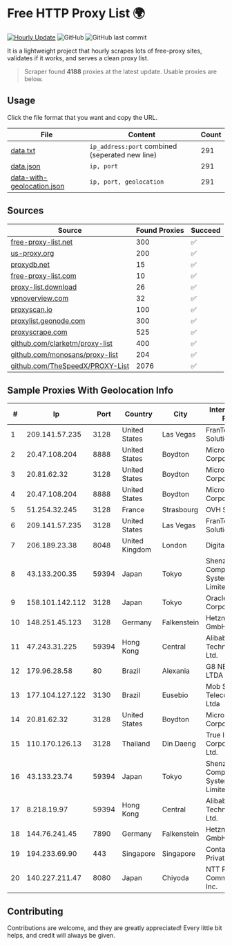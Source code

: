 
# Free HTTP Proxy List 🌍

[![Hourly Update](https://github.com/mertguvencli/http-proxy-list/actions/workflows/main.yml/badge.svg?branch=main)](https://github.com/mertguvencli/http-proxy-list/actions/workflows/main.yml)
![GitHub](https://img.shields.io/github/license/mertguvencli/http-proxy-list)
![GitHub last commit](https://img.shields.io/github/last-commit/mertguvencli/http-proxy-list)

It is a lightweight project that hourly scrapes lots of free-proxy sites, validates if it works, and serves a clean proxy list.


> Scraper found **4188** proxies at the latest update. Usable proxies are below.

## Usage

Click the file format that you want and copy the URL.


|File|Content|Count|
|----|-------|-----|
|[data.txt](https://raw.githubusercontent.com/mertguvencli/http-proxy-list/main/proxy-list/data.txt)|`ip_address:port` combined (seperated new line)|291|
|[data.json](https://raw.githubusercontent.com/mertguvencli/http-proxy-list/main/proxy-list/data.json)|`ip, port`|291|
|[data-with-geolocation.json](https://raw.githubusercontent.com/mertguvencli/http-proxy-list/main/proxy-list/data-with-geolocation.json)|`ip, port, geolocation`|291|

## Sources

|Source|Found Proxies|Succeed|
|------|-------------|-------|
|[free-proxy-list.net](https://free-proxy-list.net)|300|✅|
|[us-proxy.org](https://www.us-proxy.org)|200|✅|
|[proxydb.net](http://proxydb.net)|15|✅|
|[free-proxy-list.com](https://free-proxy-list.com/?page=&port=&type%5B%5D=http&type%5B%5D=https&up_time=0&search=Search)|10|✅|
|[proxy-list.download](https://www.proxy-list.download/HTTP)|26|✅|
|[vpnoverview.com](https://vpnoverview.com/privacy/anonymous-browsing/free-proxy-servers)|32|✅|
|[proxyscan.io](https://www.proxyscan.io)|100|✅|
|[proxylist.geonode.com](https://proxylist.geonode.com/api/proxy-list?limit=300&page=1&sort_by=lastChecked&sort_type=desc&protocols=http,https)|300|✅|
|[proxyscrape.com](https://api.proxyscrape.com/v2/?request=displayproxies&protocol=http&timeout=10000&country=all&ssl=all&anonymity=all)|525|✅|
|[github.com/clarketm/proxy-list](https://raw.githubusercontent.com/clarketm/proxy-list/master/proxy-list-raw.txt)|400|✅|
|[github.com/monosans/proxy-list](https://raw.githubusercontent.com/monosans/proxy-list/main/proxies/http.txt)|204|✅|
|[github.com/TheSpeedX/PROXY-List](https://raw.githubusercontent.com/TheSpeedX/PROXY-List/master/http.txt)|2076|✅|


## Sample Proxies With Geolocation Info

|#|Ip|Port|Country|City|Internet Service Provider|
|-|--|----|-------|----|-------------------------|
|1|209.141.57.235|3128|United States|Las Vegas|FranTech Solutions|
|2|20.47.108.204|8888|United States|Boydton|Microsoft Corporation|
|3|20.81.62.32|3128|United States|Boydton|Microsoft Corporation|
|4|20.47.108.204|8888|United States|Boydton|Microsoft Corporation|
|5|51.254.32.245|3128|France|Strasbourg|OVH SAS|
|6|209.141.57.235|3128|United States|Las Vegas|FranTech Solutions|
|7|206.189.23.38|8048|United Kingdom|London|DigitalOcean, LLC|
|8|43.133.200.35|59394|Japan|Tokyo|Shenzhen Tencent Computer Systems Company Limited|
|9|158.101.142.112|3128|Japan|Tokyo|Oracle Corporation|
|10|148.251.45.123|3128|Germany|Falkenstein|Hetzner Online GmbH|
|11|47.243.31.225|59394|Hong Kong|Central|Alibaba (US) Technology Co., Ltd.|
|12|179.96.28.58|80|Brazil|Alexania|G8 NETWORKS LTDA|
|13|177.104.127.122|3130|Brazil|Eusebio|Mob Servicos de Telecomunicacoes Ltda|
|14|20.81.62.32|3128|United States|Boydton|Microsoft Corporation|
|15|110.170.126.13|3128|Thailand|Din Daeng|True Internet Corporation CO. Ltd.|
|16|43.133.23.74|59394|Japan|Tokyo|Shenzhen Tencent Computer Systems Company Limited|
|17|8.218.19.97|59394|Hong Kong|Central|Alibaba (US) Technology Co., Ltd.|
|18|144.76.241.45|7890|Germany|Falkenstein|Hetzner Online GmbH|
|19|194.233.69.90|443|Singapore|Singapore|Contabo Asia Private Limited|
|20|140.227.211.47|8080|Japan|Chiyoda|NTT PC Communications, Inc.|



## Contributing

Contributions are welcome, and they are greatly appreciated! Every
little bit helps, and credit will always be given.

